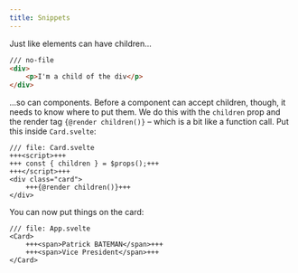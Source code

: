 ```yaml
---
title: Snippets
---
```


Just like elements can have children...

```html
/// no-file
<div>
	<p>I'm a child of the div</p>
</div>
```

...so can components. Before a component can accept children, though, it needs to know where to put them. We do this with the `children` prop and the render tag `{@render children()}` – which is a bit like a function call. Put this inside `Card.svelte`:

```svelte
/// file: Card.svelte
+++<script>+++
+++	const { children } = $props();+++
+++</script>+++
<div class="card">
	+++{@render children()}+++
</div>
```

You can now put things on the card:

```svelte
/// file: App.svelte
<Card>
	+++<span>Patrick BATEMAN</span>+++
	+++<span>Vice President</span>+++
</Card>
```
